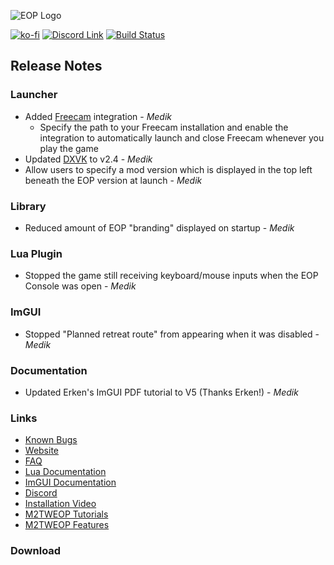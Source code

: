 ![EOP Logo](https://i.imgur.com/jqzoYoQ.png)

[![ko-fi](https://ko-fi.com/img/githubbutton_sm.svg)](https://ko-fi.com/D1D4DZTHG)
[![Discord Link](https://img.shields.io/discord/713369537948549191?color=red&label=Discord&style=for-the-badge)](https://discord.gg/Epqjm8u2WK)
[![Build Status](https://img.shields.io/github/v/release/youneuoy/M2TWEOP-library?label=Download&style=for-the-badge)](#download)

## **Release Notes**

### **Launcher**
- Added [Freecam](https://www.moddb.com/mods/freecam-medieval-2) integration - *Medik*
  - Specify the path to your Freecam installation and enable the integration to automatically launch and close Freecam whenever you play the game
- Updated [DXVK](https://github.com/doitsujin/dxvk/releases/tag/v2.4) to v2.4 - *Medik*
- Allow users to specify a mod version which is displayed in the top left beneath the EOP version at launch - *Medik*

### **Library**
- Reduced amount of EOP "branding" displayed on startup - *Medik*

### **Lua Plugin**
- Stopped the game still receiving keyboard/mouse inputs when the EOP Console was open - *Medik*

### **ImGUI**
- Stopped "Planned retreat route" from appearing when it was disabled - *Medik*

### **Documentation**
- Updated Erken's ImGUI PDF tutorial to V5 (Thanks Erken!) - *Medik*

### **Links**
- [Known Bugs](https://github.com/youneuoy/M2TWEOP-library/issues/71)
- [Website](https://youneuoy.github.io/M2TWEOP-library/)
- [FAQ](https://youneuoy.github.io/M2TWEOP-library/faq.html)
- [Lua Documentation](https://youneuoy.github.io/M2TWEOP-library/_static/LuaLib/index.html)
- [ImGUI Documentation](https://youneuoy.github.io/M2TWEOP-library/_static/LuaLib/extra/readme_imgui.md.html)
- [Discord](https://discord.gg/Epqjm8u2WK)
- [Installation Video](https://youtu.be/caOiB0NaGGI?t=67)
- [M2TWEOP Tutorials](https://www.youtube.com/playlist?list=PLi6V3nVH22N7ZfjfOuivGKHnNRAlBaTQd)
- [M2TWEOP Features](https://www.youtube.com/playlist?list=PLi6V3nVH22N6R7IGupVDwfyiPm6-d6rlU)

### **Download**

<a id="download"></a>
